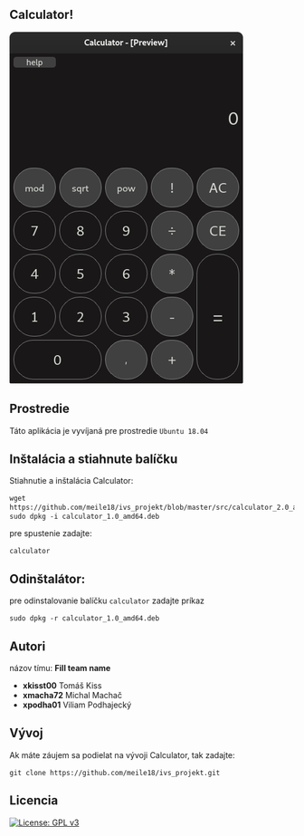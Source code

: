 Calculator!
--------
![Image of Yaktocat](https://github.com/meile18/ivs_projekt/blob/master/documentation/img/main_calculator.png)

Prostredie
---------
Táto aplikácia je vyvíjaná pre prostredie `Ubuntu 18.04`


Inštalácia a stiahnute balíčku
---------
Stiahnutie a inštalácia Calculator:

    wget https://github.com/meile18/ivs_projekt/blob/master/src/calculator_2.0_amd64.deb
    sudo dpkg -i calculator_1.0_amd64.deb

pre spustenie zadajte:

    calculator

Odinštalátor:
------
pre odinstalovanie balíčku `calculator` zadajte príkaz

    sudo dpkg -r calculator_1.0_amd64.deb

Autori
------

názov tímu: <strong>Fill team name</strong>

- <strong>xkisst00</strong> Tomáš Kiss
- <strong>xmacha72</strong> Michal Machač
- <strong>xpodha01</strong> Viliam Podhajecký


Vývoj
------
Ak máte záujem sa podielat na vývoji Calculator, tak zadajte:

    git clone https://github.com/meile18/ivs_projekt.git

Licencia
-------

[![License: GPL v3](https://img.shields.io/badge/License-GPLv3-blue.svg)](https://www.gnu.org/licenses/gpl-3.0)


